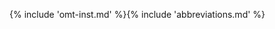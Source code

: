 <!-- section: installation and customization -->
{% include 'omt-inst.md' %}{% include 'abbreviations.md' %}
